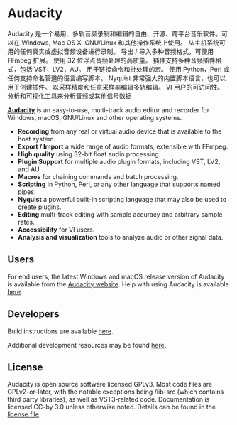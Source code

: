 # Audacity
Audacity 是一个易用、多轨音频录制和编辑的自由、开源、跨平台音乐软件。可以在 Windows, Mac OS X, GNU/Linux 和其他操作系统上使用。
从主机系统可用的任何真实或虚拟音频设备进行录制。
导出 / 导入多种音频格式，可使用 FFmpeg 扩展。
使用 32 位浮点音频处理的高质量。
插件支持多种音频插件格式，包括 VST，LV2，AU。
用于链接命令和批处理的宏。
使用 Python，Perl 或任何支持命名管道的语言编写脚本。
Nyquist 非常强大的内置脚本语言，也可以用于创建插件。
以采样精度和任意采样率编辑多轨编辑。
VI 用户的可访问性。
分析和可视化工具来分析音频或其他信号数据

[**Audacity**](https://www.audacityteam.org) is an easy-to-use, multi-track audio editor and recorder for Windows, macOS, GNU/Linux and other operating systems.

- **Recording** from any real or virtual audio device that is available to the host system.
- **Export / Import** a wide range of audio formats, extensible with FFmpeg.
- **High quality** using 32-bit float audio processing.
- **Plugin Support** for multiple audio plugin formats, including VST, LV2, and AU.
- **Macros** for chaining commands and batch processing.
- **Scripting** in Python, Perl, or any other language that supports named pipes.
- **Nyquist** a powerful built-in scripting language that may also be used to create plugins.
- **Editing** multi-track editing with sample accuracy and arbitrary sample rates.
- **Accessibility** for VI users.
- **Analysis and visualization** tools to analyze audio or other signal data.

## Users

For end users, the latest Windows and macOS release version of Audacity is available from the [Audacity website](https://www.audacityteam.org/download/).
Help with using Audacity is available [here](https://audacityteam.org/help/).

## Developers
Build instructions are available [here](https://github.com/audacity/audacity/blob/master/BUILDING.md).

Additional development resources may be found [here](https://audacity.gitbook.io/dev/).

## License

Audacity is open source software licensed GPLv3. Most code files are GPLv2-or-later, with the notable exceptions being /lib-src (which contains third party libraries), as well as VST3-related code. Documentation is licensed CC-by 3.0 unless otherwise noted. Details can be found in the [license file](LICENSE.txt).
